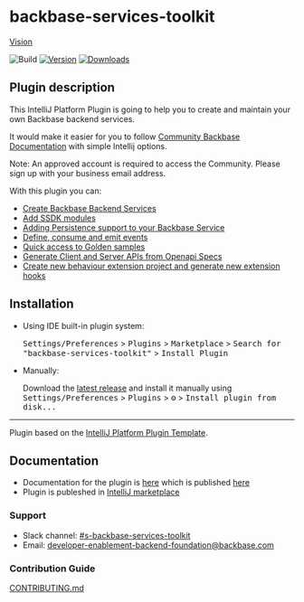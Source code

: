 # backbase-services-toolkit

[Vision](VISION.md)

![Build](https://github.com/Backbase/backbase-services-toolkit/workflows/Build/badge.svg)
[![Version](https://img.shields.io/jetbrains/plugin/v/PLUGIN_ID.svg)](https://plugins.jetbrains.com/plugin/PLUGIN_ID)
[![Downloads](https://img.shields.io/jetbrains/plugin/d/PLUGIN_ID.svg)](https://plugins.jetbrains.com/plugin/PLUGIN_ID)

## Plugin description
<!-- Plugin description -->
This IntelliJ Platform Plugin is going to help you to create and maintain your own Backbase backend services.  

It would make it easier for you to follow [Community Backbase Documentation](https://backbase.io/) with simple Intellij options.

Note: An approved account is required to access the Community. Please sign up with your business email address.

With this plugin you can:

- [Create Backbase Backend Services](http://engineering.backbase.com/intellij-docs/#create-a-new-backbase-project)
- [Add SSDK modules](http://engineering.backbase.com/intellij-docs/#add-ssdk-module)
- [Adding Persistence support to your Backbase Service](http://engineering.backbase.com/intellij-docs/#add-persistence-support)
- [Define, consume and emit events](http://engineering.backbase.com/intellij-docs/#events-support)
- [Quick access to Golden samples](http://engineering.backbase.com/intellij-docs/#search-golden-samples)
- [Generate Client and Server APIs from Openapi Specs](http://engineering.backbase.com/intellij-docs/#open-api-support)
- [Create new behaviour extension project and generate new extension hooks](http://engineering.backbase.com/intellij-docs/#create-a-new-behaviour-extension-project)

<!-- Plugin description end -->

## Installation

- Using IDE built-in plugin system:
  
  <kbd>Settings/Preferences</kbd> > <kbd>Plugins</kbd> > <kbd>Marketplace</kbd> > <kbd>Search for "backbase-services-toolkit"</kbd> >
  <kbd>Install Plugin</kbd>
  
- Manually:

  Download the [latest release](https://github.com/Backbase/backbase-services-toolkit/releases/latest) and install it manually using
  <kbd>Settings/Preferences</kbd> > <kbd>Plugins</kbd> > <kbd>⚙️</kbd> > <kbd>Install plugin from disk...</kbd>


---
Plugin based on the [IntelliJ Platform Plugin Template][template].

[template]: https://github.com/JetBrains/intellij-platform-plugin-template

## Documentation
* Documentation for the plugin is [here](https://github.com/Backbase/intellij-docs) which is published [here](http://engineering.backbase.com/intellij-docs/)
* Plugin is publeshed in [IntelliJ marketplace](https://plugins.jetbrains.com/plugin/18745-backbase-services-toolkit)

### Support

* Slack channel: [#s-backbase-services-toolkit](https://backbase.slack.com/archives/C037FUQMXF0)
* Email: [developer-enablement-backend-foundation@backbase.com](mailto:developer-enablement-backend-foundation@backbase.com)

### Contribution Guide

[CONTRIBUTING.md](CONTRIBUTING.md)